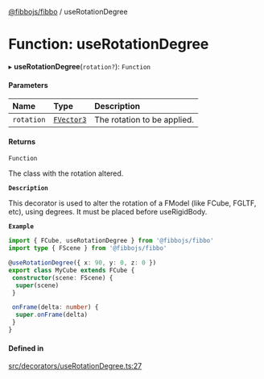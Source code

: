 [@fibbojs/fibbo](/api/index)  / useRotationDegree

# Function: useRotationDegree

▸ **useRotationDegree**(`rotation?`): `Function`

#### Parameters

| Name | Type | Description |
| :------ | :------ | :------ |
| `rotation` | [`FVector3`](../interfaces/FVector3.md) | The rotation to be applied. |

#### Returns

`Function`

The class with the rotation altered.

**`Description`**

This decorator is used to alter the rotation of a FModel (like FCube, FGLTF, etc), using degrees.
It must be placed before useRigidBody.

**`Example`**

```ts
import { FCube, useRotationDegree } from '@fibbojs/fibbo'
import type { FScene } from '@fibbojs/fibbo'

@useRotationDegree({ x: 90, y: 0, z: 0 })
export class MyCube extends FCube {
 constructor(scene: FScene) {
  super(scene)
 }

 onFrame(delta: number) {
  super.onFrame(delta)
 }
}
```

#### Defined in

[src/decorators/useRotationDegree.ts:27](https://github.com/fibbojs/fibbo/blob/5920737a801142e4f9dd76a2bdfcee7b009224d4/src/decorators/useRotationDegree.ts#L27)
